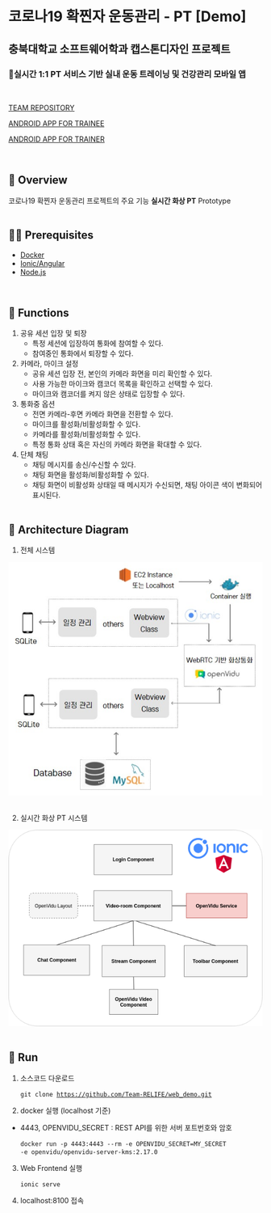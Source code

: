 # 코로나19 확찐자 운동관리 - PT [Demo]

## 충북대학교 소프트웨어학과 캡스톤디자인 프로젝트

  <div><h3>
    &#127939;실시간 1:1 PT 서비스 기반
    실내 운동 트레이닝 및 건강관리 모바일 앱
  </h3></div>
<br/>

[TEAM REPOSITORY](https://github.com/Team-RELIFE)

[ANDROID APP FOR TRAINEE](https://github.com/Team-RELIFE/covidExerciseAndroid)

[ANDROID APP FOR TRAINER](https://github.com/Team-RELIFE/CovidExerciseAndroid_trainer)

<br>

## 🎨 Overview

코로나19 확찐자 운동관리 프로젝트의 주요 기능 **실시간 화상 PT** Prototype <br><br>

## 👨‍💻 Prerequisites

- [Docker](https://github.com/docker)
- [Ionic/Angular](https://github.com/ionic-team/ionic-framework/tree/master/angular)
- [Node.js](https://github.com/nodejs/node)

<br>

## 🚀 Functions

1. 공유 세션 입장 및 퇴장
   - 특정 세션에 입장하여 통화에 참여할 수 있다.
   - 참여중인 통화에서 퇴장할 수 있다.
2. 카메라, 마이크 설정
   - 공유 세션 입장 전, 본인의 카메라 화면을 미리 확인할 수 있다.
   - 사용 가능한 마이크와 캠코더 목록을 확인하고 선택할 수 있다.
   - 마이크와 캠코더를 켜지 않은 상태로 입장할 수 있다.
3. 통화중 옵션
   - 전면 카메라-후면 카메라 화면을 전환할 수 있다.
   - 마이크를 활성화/비활성화할 수 있다.
   - 카메라를 활성화/비활성화할 수 있다.
   - 특정 통화 상태 혹은 자신의 카메라 화면을 확대할 수 있다.
4. 단체 채팅
   - 채팅 메시지를 송신/수신할 수 있다.
   - 채팅 화면을 활성화/비활성화할 수 있다.
   - 채팅 화면이 비활성화 상태일 때 메시지가 수신되면, 채팅 아이콘 색이 변화되어 표시된다.
     <br><br>

## 📑 Architecture Diagram<br>

1. 전체 시스템<br>

<img src="src\assets\images\architecture.jpg" width="600px"  /><br><br>

2. 실시간 화상 PT 시스템<br>

<img src="https://github.com/ByeonYujin/web_demo/blob/master/src/assets/openvidu-call-ionic-diagram.png?raw=true" width="600px"  /><br><br>

## 🤙 Run

1. 소스코드 다운로드
   <br><pre><code>git clone https://github.com/Team-RELIFE/web_demo.git</code></pre>
2. docker 실행 (localhost 기준)

- 4443, OPENVIDU_SECRET : REST API를 위한 서버 포트번호와 암호
  <br><pre><code>docker run -p 4443:4443 --rm -e OPENVIDU_SECRET=MY_SECRET -e openvidu/openvidu-server-kms:2.17.0
  </code></pre>

3. Web Frontend 실행
   <br><pre><code>ionic serve
   </code></pre>
4. localhost:8100 접속
